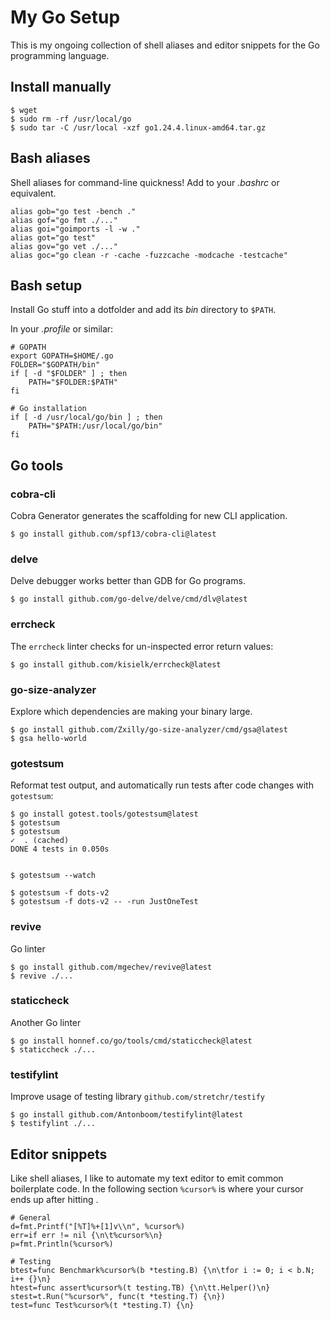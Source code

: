 
# My Go Setup

This is my ongoing collection of shell aliases and editor snippets for the
Go programming language.

## Install manually


	$ wget
    $ sudo rm -rf /usr/local/go
    $ sudo tar -C /usr/local -xzf go1.24.4.linux-amd64.tar.gz


## Bash aliases

Shell aliases for command-line quickness! Add to your *.bashrc* or equivalent.

    alias gob="go test -bench ."
    alias gof="go fmt ./..."
    alias goi="goimports -l -w ."
    alias got="go test"
    alias gov="go vet ./..."
    alias goc="go clean -r -cache -fuzzcache -modcache -testcache"


## Bash setup

Install Go stuff into a dotfolder and add its *bin* directory to `$PATH`.

In your *.profile* or similar:

	# GOPATH
	export GOPATH=$HOME/.go
	FOLDER="$GOPATH/bin"
	if [ -d "$FOLDER" ] ; then
		PATH="$FOLDER:$PATH"
	fi

	# Go installation
	if [ -d /usr/local/go/bin ] ; then
		PATH="$PATH:/usr/local/go/bin"
	fi


## Go tools


### cobra-cli

Cobra Generator generates the scaffolding for new CLI application.

    $ go install github.com/spf13/cobra-cli@latest


### delve

Delve debugger works better than GDB for Go programs.

    $ go install github.com/go-delve/delve/cmd/dlv@latest


### errcheck

The `errcheck` linter checks for un-inspected error return values:

    $ go install github.com/kisielk/errcheck@latest


### go-size-analyzer

Explore which dependencies are making your binary large.

    $ go install github.com/Zxilly/go-size-analyzer/cmd/gsa@latest
    $ gsa hello-world


### gotestsum

Reformat test output, and automatically run tests after code changes
with `gotestsum`:

    $ go install gotest.tools/gotestsum@latest
    $ gotestsum
    $ gotestsum
    ✓  . (cached)
    DONE 4 tests in 0.050s


    $ gotestsum --watch

    $ gotestsum -f dots-v2
    $ gotestsum -f dots-v2 -- -run JustOneTest


### revive

Go linter

    $ go install github.com/mgechev/revive@latest
    $ revive ./...

### staticcheck

Another Go linter

    $ go install honnef.co/go/tools/cmd/staticcheck@latest
    $ staticcheck ./...


### testifylint

Improve usage of testing library `github.com/stretchr/testify`

    $ go install github.com/Antonboom/testifylint@latest
    $ testifylint ./...


## Editor snippets

Like shell aliases, I like to automate my text editor to emit common
boilerplate code. In the following section `%cursor%` is where your cursor
ends up after hitting *<tab>*.

    # General
    d=fmt.Printf("[%T]%+[1]v\\n", %cursor%)
    err=if err != nil {\n\t%cursor%\n}
    p=fmt.Println(%cursor%)

    # Testing
    btest=func Benchmark%cursor%(b *testing.B) {\n\tfor i := 0; i < b.N; i++ {}\n}
    htest=func assert%cursor%(t testing.TB) {\n\tt.Helper()\n}
    stest=t.Run("%cursor%", func(t *testing.T) {\n})
    test=func Test%cursor%(t *testing.T) {\n}

